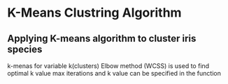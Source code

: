 K-Means Clustring Algorithm
===========================
Applying K-means algorithm to cluster iris species
--------------------------------------------------
k-menas for variable k(clusters)
Elbow method (WCSS)  is used to find optimal k value
max iterations and k value can be specified in the function 

